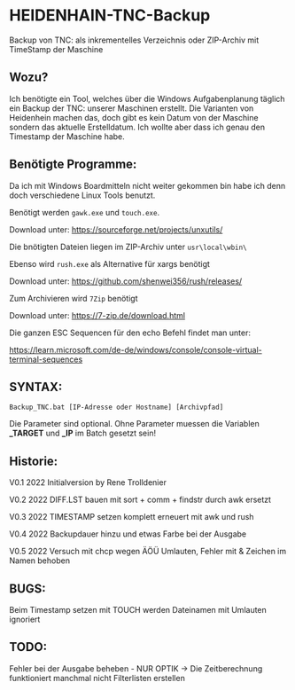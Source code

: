 # HEIDENHAIN-TNC-Backup
Backup von TNC: als inkrementelles Verzeichnis oder ZIP-Archiv mit TimeStamp der Maschine
## Wozu?
Ich benötigte ein Tool, welches über die Windows Aufgabenplanung täglich ein Backup der TNC: unserer Maschinen erstellt.
Die Varianten von Heidenhein machen das, doch gibt es kein Datum von der Maschine sondern das aktuelle Erstelldatum.
Ich wollte aber dass ich genau den Timestamp der Maschine habe.
## Benötigte Programme:
Da ich mit Windows Boardmitteln nicht weiter gekommen bin habe ich denn doch verschiedene Linux Tools benutzt.

Benötigt werden `gawk.exe` und `touch.exe`.

Download unter: https://sourceforge.net/projects/unxutils/

Die bnötigten Dateien liegen im ZIP-Archiv unter `usr\local\wbin\`

Ebenso wird `rush.exe` als Alternative für xargs benötigt

Download unter: https://github.com/shenwei356/rush/releases/

Zum Archivieren  wird `7Zip` benötigt

Download unter: https://7-zip.de/download.html

Die ganzen ESC Sequencen für den echo Befehl findet man unter:

https://learn.microsoft.com/de-de/windows/console/console-virtual-terminal-sequences

## SYNTAX:
```
Backup_TNC.bat [IP-Adresse oder Hostname] [Archivpfad]
```
Die Parameter sind optional. Ohne Parameter muessen die Variablen
**_TARGET** und **_IP** im Batch gesetzt sein!

## Historie:
 V0.1 2022 Initialversion by Rene Trolldenier
 
 V0.2 2022 DIFF.LST bauen mit sort + comm + findstr durch awk ersetzt
 
 V0.3 2022 TIMESTAMP setzen komplett erneuert mit awk und rush
 
 V0.4 2022 Backupdauer hinzu und etwas Farbe bei der Ausgabe
 
 V0.5 2022 Versuch mit chcp wegen ÄÖÜ Umlauten,  Fehler mit & Zeichen im Namen behoben

## BUGS:
Beim Timestamp setzen mit TOUCH werden Dateinamen mit Umlauten ignoriert

## TODO:
Fehler bei der Ausgabe beheben - NUR OPTIK -> Die Zeitberechnung funktioniert manchmal nicht
Filterlisten erstellen

